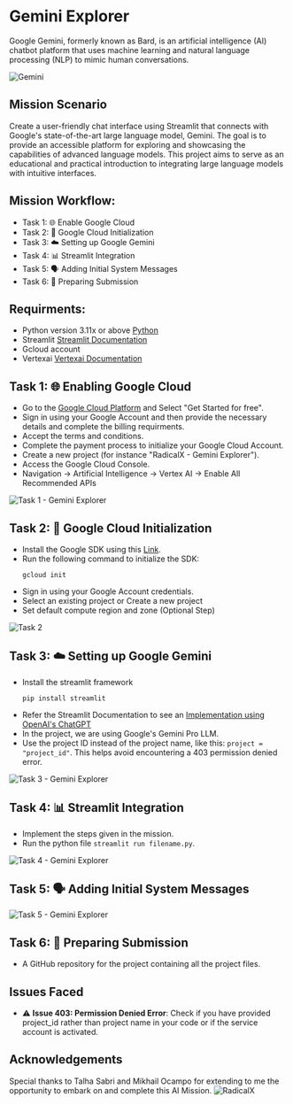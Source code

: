 # Gemini Explorer

Google Gemini, formerly known as Bard, is an artificial intelligence (AI) chatbot platform that uses machine learning and natural language processing (NLP) to mimic human conversations. 

![Gemini](https://github.com/mayankpujara/Gemini_Explorer/assets/76840933/039bc69c-dc50-478b-9e38-a4ace0252555)

## Mission Scenario
Create a user-friendly chat interface using Streamlit that connects with Google's state-of-the-art large language model, Gemini. The goal is to provide an accessible platform for exploring and showcasing the capabilities of advanced language models. This project aims to serve as an educational and practical introduction to integrating large language models with intuitive interfaces.

## Mission Workflow:
- Task 1: 🌐 Enable Google Cloud
- Task 2: 🧬 Google Cloud Initialization
- Task 3: ☁️ Setting up Google Gemini
- Task 4: 📊 Streamlit Integration
- Task 5: 🗣️ Adding Initial System Messages
- Task 6: 📄 Preparing Submission

## Requirments:

- Python version 3.11x or above [Python](https://www.python.org/downloads/)
- Streamlit [Streamlit Documentation](https://docs.streamlit.io/)
- Gcloud account
- Vertexai [Vertexai Documentation](https://cloud.google.com/vertex-ai)

## Task 1: 🌐 Enabling Google Cloud

- Go to the [Google Cloud Platform](https://cloud.google.com/free/?utm_source=google&utm_medium=cpc&utm_campaign=japac-IN-all-en-dr-BKWS-all-core-trial-EXA-dr-1605216&utm_content=text-ad-none-none-DEV_c-CRE_644159077391-ADGP_Hybrid+%7C+BKWS+-+EXA+%7C+Txt+~+GCP_General_core+brand_main-KWID_43700074766895886-aud-970366092687:kwd-6458750523&userloc_9062223-network_g&utm_term=KW_google%20cloud&gad_source=1&gclid=CjwKCAjw48-vBhBbEiwAzqrZVFHOq76jh9J0dgd2lwSHL3oF20yQX_sP4TvFoe6Nw7ofMguovMUk3BoChZ4QAvD_BwE&gclsrc=aw.ds) and Select "Get Started for free".
- Sign in using your Google Account and then provide the necessary details and complete the billing requirments.
- Accept the terms and conditions.
- Complete the payment process to initialize your Google Cloud Account.
- Create a new project (for instance "RadicalX - Gemini Explorer").
- Access the Google Cloud Console.
- Navigation -> Artificial Intelligence -> Vertex AI -> Enable All Recommended APIs

![Task 1 - Gemini Explorer](https://github.com/mayankpujara/Gemini_Explorer/assets/76840933/22cc0542-48c5-445e-a1eb-bac77dad8dc4)

## Task 2: 🧬 Google Cloud Initialization

- Install the Google SDK using this [Link](https://cloud.google.com/sdk/docs/install).
- Run the following command to initialize the SDK:
  ```
  gcloud init
- Sign in using your Google Account credentials.
- Select an existing project or Create a new project
- Set default compute region and zone (Optional Step)

![Task 2](https://github.com/mayankpujara/Gemini_Explorer/assets/76840933/32ce343e-7ecd-42eb-81d4-bbec335aa43b)

## Task 3: ☁️ Setting up Google Gemini

- Install the streamlit framework
  ```
  pip install streamlit
- Refer the Streamlit Documentation to see an [Implementation using OpenAI's ChatGPT](https://docs.streamlit.io/knowledge-base/tutorials/build-conversational-apps)
- In the project, we are using Google's Gemini Pro LLM.
- Use the project ID instead of the project name, like this: `project = "project_id"`. This helps avoid encountering a 403 permission denied error.

![Task 3 - Gemini Explorer](https://github.com/mayankpujara/Gemini_Explorer/assets/76840933/41c65f2d-70b9-447f-b16c-4668e0b1c86b)

## Task 4: 📊 Streamlit Integration
- Implement the steps given in the mission.
- Run the python file `streamlit run filename.py`.

![Task 4 - Gemini Explorer](https://github.com/mayankpujara/Gemini_Explorer/assets/76840933/695478fd-f931-4876-8deb-84d6eccd494a)

## Task 5: 🗣️ Adding Initial System Messages

![Task 5 - Gemini Explorer](https://github.com/mayankpujara/Gemini_Explorer/assets/76840933/85755d20-ecef-4c40-85cd-f86252688243)

## Task 6: 📄 Preparing Submission

 - A GitHub repository for the project containing all the project files.

##  Issues Faced
 - ⚠️ **Issue 403: Permission Denied Error**: Check if you have provided project_id rather than project name in your code or if the service account is activated.

## Acknowledgements
Special thanks to Talha Sabri and Mikhail Ocampo for extending to me the opportunity to embark on and complete this AI Mission.
![RadicalX](https://github.com/mayankpujara/Gemini_Explorer/assets/76840933/dbcd25cd-da1d-4167-a3c5-33bdcbbd2361)
